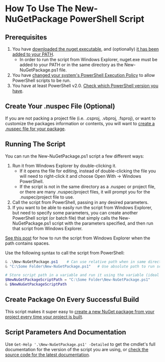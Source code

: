 # How To Use The New-NuGetPackage PowerShell Script


## Prerequisites

1. You have [downloaded the nuget executable](https://github.com/NuGet/Home/releases), and (optionally) [it has been added to your PATH](AddNuGet.exeToYourPATH.md).
	* In order to run the script from Windows Explorer, nuget.exe must be added to your PATH or in the same directory as the New-NuGetPackage.ps1 file.
1. You have [changed your system's PowerShell Execution Policy](ChangePowerShellsExecutionPolicy.md) to allow PowerShell scripts to be run.
1. You have at least PowerShell v2.0.  [Check which PowerShell version you have](CheckWhichVersionOfPowerShellYouHaveInstalled.md).


## Create Your .nuspec File (Optional)

If you are not packing a project file (i.e. .csproj, .vbproj, .fsproj), or want to customize the packages information or contents, you will want to [create a .nuspec file for your package](CreateANuspecFileForYourPackage.md).


## Running The Script

You can run the New-NuGetPackage.ps1 script a few different ways:

1. Run it from Windows Explorer by double-clicking it.
	* If it opens the file for editing, instead of double-clicking the file you will need to right-click it and choose Open With -> Windows PowerShell.
	* If the script is not in the same directory as a .nuspec or project file, or there are many .nuspec/project files, it will prompt you for the .nuspec/project file to use.
1. Call the script from PowerShell, passing in any desired parameters.
1. If you want to be able to easily run the script from Windows Explorer, but need to specify some parameters, you can create another PowerShell script (or batch file) that simply calls the New-NuGetPackage.ps1 script with the parameters specified, and then run that script from Windows Explorer.

[See this post](http://blog.danskingdom.com/fix-problem-where-windows-powershell-cannot-run-script-whose-path-contains-spaces/) for how to run the script from Windows Explorer when the path contains spaces.

Use the following syntax to call the script from PowerShell:

```PowerShell
& .\New-NuGetPackage.ps1    # Can use relative path when in same directory as the script.
& "C:\Some Folder\New-NuGetPackage.ps1"   # Use absolute path to run script from anywhere.

# Store script path in a variable and run it using the variable (ideal if running script more than once).
$NewNuGetPackageScriptPath = "C:\Some Folder\New-NuGetPackage.ps1"
& $NewNuGetPackageScriptPath
```


## Create Package On Every Successful Build

This script makes it super easy to [create a new NuGet package from your project every time your project is built](NuGetPackageToCreateANuGetPackageFromYourProjectAfterEveryBuild.md).


## Script Parameters And Documentation

Use `Get-Help '.\New-NuGetPackage.ps1' -Detailed` to get the cmdlet's full documentation for the version of the script you are using, or [check the source code for the latest documentation](../src/New-NuGetPackage.ps1).
